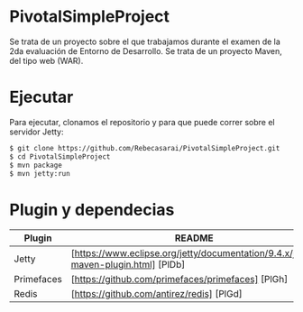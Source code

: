 # PivotalSimpleProject

Se trata de un proyecto sobre el que trabajamos durante el examen de la 2da evaluación de Entorno de Desarrollo.
Se trata de un proyecto Maven, del tipo web (WAR).

# Ejecutar
Para ejecutar, clonamos el repositorio y para que puede correr sobre el servidor Jetty:

```sh
$ git clone https://github.com/Rebecasarai/PivotalSimpleProject.git
$ cd PivotalSimpleProject
$ mvn package
$ mvn jetty:run
```

# Plugin y dependecias

| Plugin | README |
| ------ | ------ |
| Jetty | [https://www.eclipse.org/jetty/documentation/9.4.x/jetty-maven-plugin.html] [PlDb] |
| Primefaces | [https://github.com/primefaces/primefaces] [PlGh] |
| Redis | [https://github.com/antirez/redis] [PlGd] |


